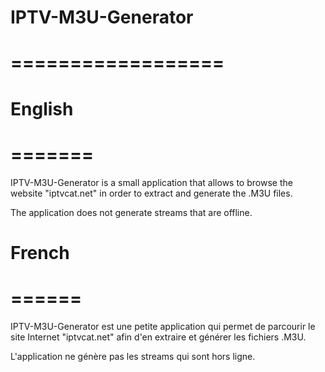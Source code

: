# IPTV-M3U-Generator
# ==================

# English
# =======

IPTV-M3U-Generator is a small application that allows to browse the website "iptvcat.net" in order to extract and generate the .M3U files.

The application does not generate streams that are offline.

# French
# ======

IPTV-M3U-Generator est une petite application qui permet de parcourir le site Internet "iptvcat.net" afin d'en extraire et générer les fichiers .M3U.

L'application ne génère pas les streams qui sont hors ligne.
